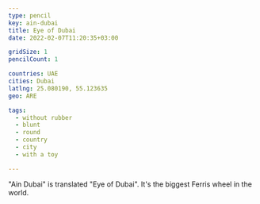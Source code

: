 ```yaml
---
type: pencil
key: ain-dubai
title: Eye of Dubai
date: 2022-02-07T11:20:35+03:00

gridSize: 1
pencilCount: 1

countries: UAE
cities: Dubai
latlng: 25.080190, 55.123635
geo: ARE

tags:
  - without rubber
  - blunt
  - round
  - country
  - city
  - with a toy

---
```


"Ain Dubai" is translated "Eye of Dubai". It's the biggest Ferris wheel in the world.

